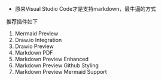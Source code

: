 - 原来Visual Studio Code才是支持markdown，最牛逼的方式


推荐插件如下
1. Mermaid Preview
2. Draw.io Integration
3. Drawio Preview
4. Markdown PDF
5. Markdown Preview Enhanced
6. Markdown Preview Github Styling
7. Markdown Preview Mermaid Support
